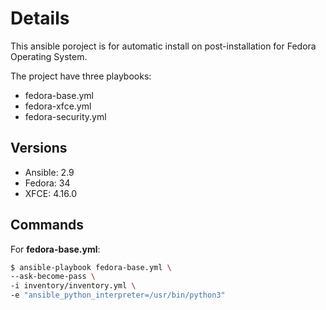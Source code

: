 # Details

This ansible poroject is for automatic install on post-installation for Fedora Operating System.

The project have three playbooks:

- fedora-base.yml
- fedora-xfce.yml
- fedora-security.yml

## Versions

- Ansible: 2.9
- Fedora: 34
- XFCE: 4.16.0

## Commands

For **fedora-base.yml**:

```bash
$ ansible-playbook fedora-base.yml \
--ask-become-pass \
-i inventory/inventory.yml \
-e "ansible_python_interpreter=/usr/bin/python3"
```
